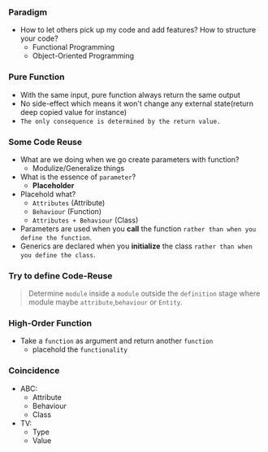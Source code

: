 ### Paradigm
- How to let others pick up my code and add features? How to structure your code?
  - Functional Programming
  - Object-Oriented Programming

### Pure Function
- With the same input, pure function always return the same output
- No side-effect which means it won't change any external state(return deep copied value for instance)
- `The only consequence is determined by the return value.`

### Some Code Reuse
- What are we doing when we go create parameters with function?
  - Modulize/Generalize things
- What is the essence of `parameter`?
  - **Placeholder**
- Placehold what?
  - `Attributes` (Attribute)
  - `Behaviour` (Function)
  - `Attributes + Behaviour` (Class)
- Parameters are used when you **call** the function `rather than when you define the function`.
- Generics are declared when you **initialize** the class `rather than when you define the class`.

### Try to define Code-Reuse
> Determine `module` inside a `module` outside the `definition` stage where module maybe `attribute`,`behaviour` or `Entity`.

### High-Order Function
- Take a `function` as argument and return another `function`
  - placehold the `functionality`

### Coincidence
- ABC:
  - Attribute
  - Behaviour
  - Class
- TV:
  - Type
  - Value